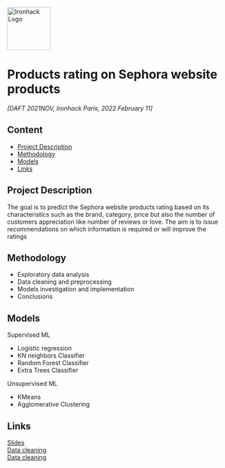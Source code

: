 <img src="https://bit.ly/2VnXWr2" alt="Ironhack Logo" width="100"/>

# Products rating on Sephora website products
*[DAFT 2021NOV, Ironhack Paris, 2022 February 11]*

## Content
- [Project Description](#project-description)
- [Methodology](#Methodology)
- [Models](#Models)
- [Links](#links)

## Project Description
The goal is to predict the Sephora website products rating based on its characteristics such as the brand, category, price but also the number of customers appreciation like number of reviews or love. The aim is to issue recommendations on which information is required or will improve the ratings


## Methodology
- Exploratory data analysis 
- Data cleaning and preprocessing
- Models investigation and implementation
- Conclusions

## Models
Supervised ML
  - Logistic regression 
  - KN neighbors Classifier
  - Random Forest Classifier
  - Extra Trees Classifier

Unsupervised ML
 - KMeans
 - Agglomerative Clustering

## Links

[Slides](https://github.com/)  
[Data cleaning](https://)  
[Data cleaning](https://) 



